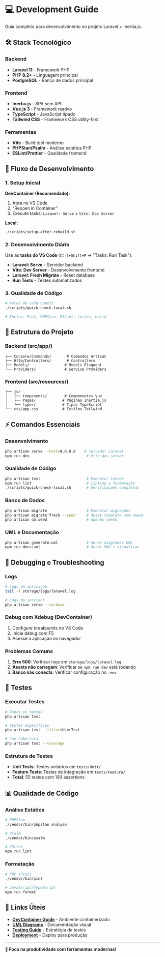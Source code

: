 # 💻 Development Guide

Guia completo para desenvolvimento no projeto Laravel + Inertia.js.

## 🛠️ Stack Tecnológico

### Backend
- **Laravel 11** - Framework PHP
- **PHP 8.2+** - Linguagem principal
- **PostgreSQL** - Banco de dados principal

### Frontend
- **Inertia.js** - SPA sem API
- **Vue.js 3** - Framework reativo
- **TypeScript** - JavaScript tipado
- **Tailwind CSS** - Framework CSS utility-first

### Ferramentas
- **Vite** - Build tool moderno
- **PHPStan/Psalm** - Análise estática PHP
- **ESLint/Prettier** - Qualidade frontend

## 🚀 Fluxo de Desenvolvimento

### 1. Setup Inicial

**DevContainer (Recomendado):**
1. Abra no VS Code
2. "Reopen in Container"
3. Execute tasks: `Laravel: Serve` + `Vite: Dev Server`

**Local:**
```bash
./scripts/setup-after-rebuild.sh
```

### 2. Desenvolvimento Diário

Use as **tasks do VS Code** (`Ctrl+Shift+P` → "Tasks: Run Task"):

- **Laravel: Serve** - Servidor backend
- **Vite: Dev Server** - Desenvolvimento frontend
- **Laravel: Fresh Migrate** - Reset database
- **Run Tests** - Testes automatizados

### 3. Qualidade de Código

```bash
# Antes de cada commit
./scripts/quick-check-local.sh

# Inclui: Pint, PHPStan, ESLint, testes, build
```

## 📁 Estrutura do Projeto

### Backend (src/app/)
```
├── Console/Commands/       # Comandos Artisan
├── Http/Controllers/       # Controllers
├── Models/                # Models Eloquent
└── Providers/             # Service Providers
```

### Frontend (src/resources/)
```
├── js/
│   ├── Components/        # Componentes Vue
│   ├── Pages/            # Páginas Inertia.js
│   └── types/            # Tipos TypeScript
└── css/app.css           # Estilos Tailwind
```

## ⚡ Comandos Essenciais

### Desenvolvimento
```bash
php artisan serve --host=0.0.0.0    # Servidor Laravel
npm run dev                          # Vite dev server
```

### Qualidade de Código
```bash
php artisan test                     # Executar testes
npm run lint                         # Linting e formatação
./scripts/quick-check-local.sh       # Verificações completas
```

### Banco de Dados
```bash
php artisan migrate                  # Executar migrações
php artisan migrate:fresh --seed     # Reset completo com seeds
php artisan db:seed                  # Apenas seeds
```

### UML e Documentação
```bash
php artisan generate:uml             # Gerar diagramas UML
npm run docs:uml                     # Gerar PNG + visualizar
```

## 🔧 Debugging e Troubleshooting

### Logs
```bash
# Logs da aplicação
tail -f storage/logs/laravel.log

# Logs do servidor
php artisan serve --verbose
```

### Debug com Xdebug (DevContainer)
1. Configure breakpoints no VS Code
2. Inicie debug com F5
3. Acesse a aplicação no navegador

### Problemas Comuns

1. **Erro 500**: Verificar logs em `storage/logs/laravel.log`
2. **Assets não carregam**: Verificar se `npm run dev` está rodando
3. **Banco não conecta**: Verificar configuração no `.env`

## 🧪 Testes

### Executar Testes
```bash
# Todos os testes
php artisan test

# Testes específicos
php artisan test --filter=UserTest

# Com cobertura
php artisan test --coverage
```

### Estrutura de Testes
- **Unit Tests**: Testes unitários em `tests/Unit/`
- **Feature Tests**: Testes de integração em `tests/Feature/`
- **Total**: 55 testes com 190 assertions

## 📊 Qualidade de Código

### Análise Estática
```bash
# PHPStan
./vendor/bin/phpstan analyse

# Psalm
./vendor/bin/psalm

# ESLint
npm run lint
```

### Formatação
```bash
# PHP (Pint)
./vendor/bin/pint

# JavaScript/TypeScript
npm run format
```

## 🔗 Links Úteis

- **[DevContainer Guide](./DEVCONTAINER.md)** - Ambiente containerizado
- **[UML Diagrams](./UML_DIAGRAMS.md)** - Documentação visual
- **[Testing Guide](../testing/README.md)** - Estratégia de testes
- **[Deployment](../deployment/README.md)** - Deploy para produção

---

**🎯 Foco na produtividade com ferramentas modernas!**
